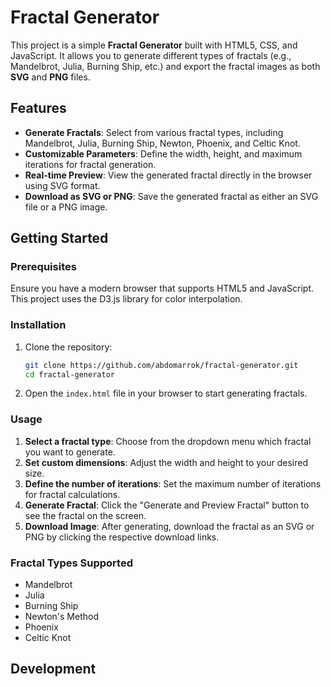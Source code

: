 # Fractal Generator

This project is a simple **Fractal Generator** built with HTML5, CSS, and JavaScript. It allows you to generate different types of fractals (e.g., Mandelbrot, Julia, Burning Ship, etc.) and export the fractal images as both **SVG** and **PNG** files. 

## Features

- **Generate Fractals**: Select from various fractal types, including Mandelbrot, Julia, Burning Ship, Newton, Phoenix, and Celtic Knot.
- **Customizable Parameters**: Define the width, height, and maximum iterations for fractal generation.
- **Real-time Preview**: View the generated fractal directly in the browser using SVG format.
- **Download as SVG or PNG**: Save the generated fractal as either an SVG file or a PNG image.

## Getting Started

### Prerequisites

Ensure you have a modern browser that supports HTML5 and JavaScript. This project uses the D3.js library for color interpolation.

### Installation

1. Clone the repository:

    ```bash
    git clone https://github.com/abdomarrok/fractal-generator.git
    cd fractal-generator
    ```

2. Open the `index.html` file in your browser to start generating fractals.

### Usage

1. **Select a fractal type**: Choose from the dropdown menu which fractal you want to generate.
2. **Set custom dimensions**: Adjust the width and height to your desired size.
3. **Define the number of iterations**: Set the maximum number of iterations for fractal calculations.
4. **Generate Fractal**: Click the "Generate and Preview Fractal" button to see the fractal on the screen.
5. **Download Image**: After generating, download the fractal as an SVG or PNG by clicking the respective download links.

### Fractal Types Supported

- Mandelbrot
- Julia
- Burning Ship
- Newton's Method
- Phoenix
- Celtic Knot

## Development
